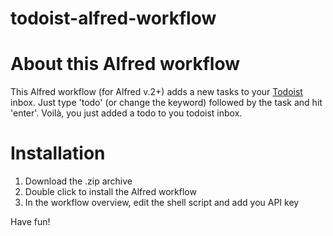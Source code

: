 todoist-alfred-workflow
=======================


# About this Alfred workflow

This Alfred workflow (for Alfred v.2+) adds a new tasks to your [Todoist](www.todoist.com) inbox. Just type 'todo' (or change the keyword) followed by the task and hit 'enter'. Voilà, you just added a todo to you todoist inbox.


# Installation

1. Download the .zip archive
2. Double click to install the Alfred workflow
3. In the workflow overview, edit the shell script and add you API key 

Have fun!
